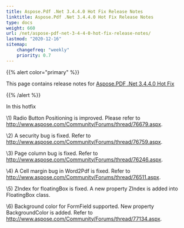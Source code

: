 ```yaml
---
title: Aspose.Pdf .Net 3.4.4.0 Hot Fix Release Notes
linktitle: Aspose.Pdf .Net 3.4.4.0 Hot Fix Release Notes
type: docs
weight: 660
url: /net/aspose-pdf-net-3-4-4-0-hot-fix-release-notes/
lastmod: "2020-12-16"
sitemap:
    changefreq: "weekly"
    priority: 0.7
---
```


{{% alert color="primary" %}}

This page contains release notes for [Aspose.PDF .Net 3.4.4.0 Hot Fix](http://www.aspose.com/downloads/pdf/net/new-releases/aspose.pdf-.net-3.4.4.0-hot-fix/)

{{% /alert %}}

In this hotfix

\1) Radio Button Positioning is improved. Please refer to <http://www.aspose.com/Community/Forums/thread/76679.aspx>.

\2) A security bug is fixed. Refer to <http://www.aspose.com/Community/Forums/thread/76759.aspx>.

\3) Page column bug is fixed. Refer to <http://www.aspose.com/Community/Forums/thread/76246.aspx>.

\4) A Cell margin bug in Word2Pdf is fixed. Refer to <http://www.aspose.com/Community/Forums/thread/76511.aspx>.

\5) ZIndex for floatingBox is fixed. A new property ZIndex is added into FloatingBox class.

\6) Background color for FormField supported. New property BackgroundColor is added. Refer to <http://www.aspose.com/Community/Forums/thread/77134.aspx>.
